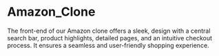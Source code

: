 # Amazon_Clone
The front-end of our Amazon clone offers a sleek, design with a central search bar, product highlights, detailed pages, and an intuitive checkout process. It ensures a seamless and user-friendly shopping experience.
